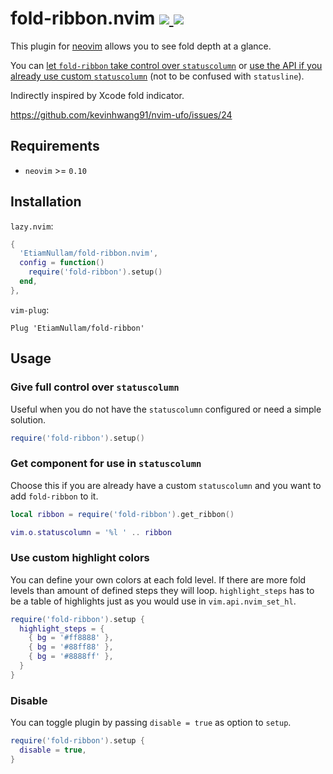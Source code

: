 <h1>
  fold-ribbon.nvim
  <a href="https://github.com/EtiamNullam/fold-ribbon.nvim/tags" alt="Latest SemVer tag">
    <img src="https://img.shields.io/github/v/tag/EtiamNullam/fold-ribbon.nvim" />
  </a>
  <a href="LICENSE" alt="License">
    <img src="https://img.shields.io/github/license/EtiamNullam/fold-ribbon.nvim" />
  </a>
</h2>

This plugin for [neovim](https://neovim.io) allows you to see fold depth at a glance.

You can [let `fold-ribbon` take control over `statuscolumn`](#give-full-control-over-statuscolumn) or [use the API if you already use custom `statuscolumn`](#get-component-for-use-in-statuscolumn) (not to be confused with `statusline`).

Indirectly inspired by Xcode fold indicator.

https://github.com/kevinhwang91/nvim-ufo/issues/24

## Requirements

- `neovim` >= `0.10`

## Installation

`lazy.nvim`:

```lua
{
  'EtiamNullam/fold-ribbon.nvim',
  config = function()
    require('fold-ribbon').setup()
  end,
},
```

`vim-plug`:

```vim
Plug 'EtiamNullam/fold-ribbon'
```

## Usage

### Give full control over `statuscolumn`

Useful when you do not have the `statuscolumn` configured or need a simple solution.

```lua
require('fold-ribbon').setup()
```

### Get component for use in `statuscolumn`

Choose this if you are already have a custom `statuscolumn` and you want to add `fold-ribbon` to it.

```lua
local ribbon = require('fold-ribbon').get_ribbon()

vim.o.statuscolumn = '%l ' .. ribbon
```

### Use custom highlight colors

You can define your own colors at each fold level. If there are more fold levels than amount of defined steps they will loop. `highlight_steps` has to be a table of highlights just as you would use in `vim.api.nvim_set_hl`.

```lua
require('fold-ribbon').setup {
  highlight_steps = {
    { bg = '#ff8888' },
    { bg = '#88ff88' },
    { bg = '#8888ff' },
  }
}
```

### Disable

You can toggle plugin by passing `disable = true` as option to `setup`.

```lua
require('fold-ribbon').setup {
  disable = true,
}
```
